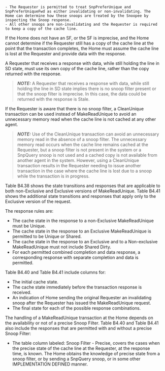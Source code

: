     - The Requester is permitted to treat SnpPreferUnique and SnpPreferUniqueFwd as either invalidating or non-invalidating. The Home can determine how these snoops are treated by the Snoopee by inspecting the Snoop response.
    - All other snoops are non-invalidating and the Requester is required to keep a copy of the cache line.

If the Home does not have an SF, or the SF is imprecise, and the Home cannot determine if the Requester still has a copy of the cache line at the point that the transaction completes, the Home must assume the cache line is lost at the Requester and provide data with the response.

A Requester that receives a response with data, while still holding the line in SD state, must use its own copy of the cache line, rather than the copy returned with the response.

> **_NOTE:_** A Requester that receives a response with data, while still holding the line in SD state implies there is no snoop filter present or that the snoop filter is imprecise. In this case, the data could be returned with the response is Stale.

If the Requester is aware that there is no snoop filter, a CleanUnique transaction can be used instead of MakeReadUnique to avoid an unnecessary memory read when the cache line is not cached at any other agent.

> **_NOTE:_** Use of the CleanUnique transaction can avoid an unnecessary memory read in the absence of a snoop filter. The unnecessary memory read occurs when the cache line remains cached at the Requester, but a snoop filter is not present in the system or a SnpQuery snoop is not used and a cached copy is not available from another agent in the system. However, using a CleanUnique transaction results in the Requester needing to issue another transaction in the case where the cache line is lost due to a snoop while the transaction is in progress.

Table B4.38 shows the state transitions and responses that are applicable to both non-Exclusive and Exclusive versions of MakeReadUnique. Table B4.41 shows the additional state transitions and responses that apply only to the Exclusive version of the request.

The response rules are:

- The cache state in the response to a non-Exclusive MakeReadUnique must be Unique.
- The cache state in the response to an Exclusive MakeReadUnique is permitted to be Unique or Shared.
- The cache state in the response to an Exclusive and to a Non-exclusive MakeReadUnique must not include Shared Dirty.
- For each permitted combined completion and data response, a corresponding response with separate completion and data is permitted.

Table B4.40 and Table B4.41 include columns for:

- The initial cache state.
- The cache state immediately before the transaction response is received.
- An indication of Home sending the original Requester an invalidating snoop after the Requester has issued the MakeReadUnique request.
- The final state for each of the possible response combinations.

The handling of a MakeReadUnique transaction at the Home depends on the availability or not of a precise Snoop Filter. Table B4.40 and Table B4.41 also include the responses that are permitted with and without a precise Snoop Filter:

- The table column labeled: Snoop Filter - Precise, covers the cases when the precise state of the cache line at the Requester, at the response time, is known. The Home obtains the knowledge of precise state from a snoop filter, or by sending a SnpQuery snoop, or in some other IMPLEMENTATION DEFINED manner.